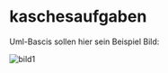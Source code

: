 # kaschesaufgaben
Uml-Bascis sollen hier sein
Beispiel Bild:

![bild1](https://github.com/nukerxy/kaschesaufgaben/blob/main/Unterrichtsraum/unterrichtsraum.png)<!--height=200px-->
